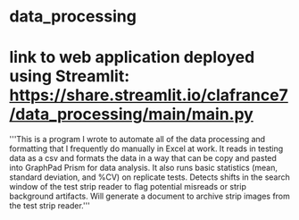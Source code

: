 # data_processing

# link to web application deployed using Streamlit: https://share.streamlit.io/clafrance7/data_processing/main/main.py

'''This is a program I wrote to automate all of the data processing and formatting that
   I frequently do manually in Excel at work. It reads in testing data as a csv and formats the data
   in a way that can be copy and pasted into GraphPad Prism for data analysis.
   It also runs basic statistics (mean, standard deviation, and %CV) on replicate tests.
   Detects shifts in the search window of the test strip reader to flag potential misreads or 
   strip background artifacts.
   Will generate a document to archive strip images from the test strip reader.''' 
  

